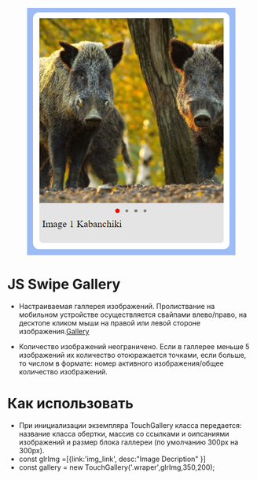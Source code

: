 <p align="center"><a href="https://arturke.github.io/Home_Projects/p5_gallery/index.htm"><img src="https://github.com/ArturKe/JS-Swipe-Gallery/blob/main/img/SwipeGalleryScreen.PNG"/></a></p>

# JS Swipe Gallery
- Настраиваемая галлерея изображений. Пролиствание на мобильном устройстве осуществляется свайпами влево/право, на десктопе кликом мыши на правой или левой стороне изображения.<a href="https://arturke.github.io/Home_Projects/p5_gallery/index.html">Gallery</a>

- Количество изображений неограничено. Если в галлерее меньше 5 изображений их количество отоюражается точками, если больше, то числом в формате: номер активного изображения/общее количество изображений.

# Как использовать
- При инициализации экземпляра TouchGallery класса передается: название класса обертки, массив со ссылками и оипсаниями изображений и размер блока галлереи (по умолчанию 300px на 300px).
- const glrImg =[{link:'img_link', desc:"Image Decription" }]
- const gallery = new TouchGallery('.wraper',glrImg,350,200);

